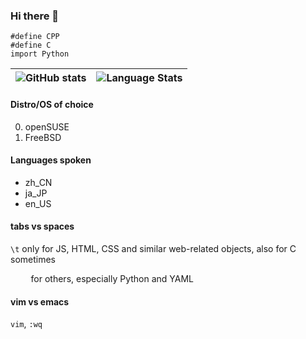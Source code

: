 ### Hi there 👋

    #define CPP
    #define C
    import Python

|![GitHub stats](https://github-readme-stats.vercel.app/api?username=Suzuco&show_icons=true)|![Language Stats](https://github-readme-stats.vercel.app/api/top-langs/?username=Suzuco&layout=compact)|
|---|---|

#### Distro/OS of choice

0. openSUSE
1. FreeBSD

#### Languages spoken

 - zh_CN
 - ja_JP
 - en_US

#### tabs vs spaces

`\t` only for JS, HTML, CSS and similar web-related objects, also for C sometimes

<code>&nbsp; &nbsp; </code> for others, especially Python and YAML

#### vim vs emacs

`vim`, `:wq`
